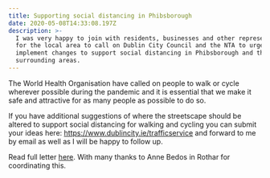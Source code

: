```yaml
---
title: Supporting social distancing in Phibsborough
date: 2020-05-08T14:33:08.197Z
description: >-
  I was very happy to join with residents, businesses and other representatives
  for the local area to call on Dublin City Council and the NTA to urgently
  implement changes to support social distancing in Phibsborough and the
  surrounding areas.
---
```

The World Health Organisation have called on people to walk or cycle wherever possible during the pandemic and it is essential that we make it safe and attractive for as many people as possible to do so. 

If you have additional suggestions of where the streetscape should be altered to support social distancing for walking and cycling you can submit your ideas here: https://www.dublincity.ie/trafficservice and forward to me by email as well as I will be happy to follow up.



Read full letter [here](file:///C:/Users/Janet%20Horner/Downloads/Letter%20Owen%20Keegan.pdf). With many thanks to Anne Bedos in Rothar for coordinating this.
